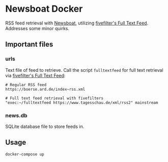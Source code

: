 # Newsboat Docker

RSS feed retrieval with [Newsboat](https://github.com/newsboat/newsboat), utilizing [fivefilter's Full Text Feed](https://github.com/heussd/fivefilters-full-text-rss-docker). Addresses some minor quirks. 


## Important files

### urls
Text file of feed to retrieve. Call the script `fulltextfeed` for full text retrieval via [fivefilter's Full Text Feed](https://github.com/heussd/fivefilters-full-text-rss-docker):

	# Regular RSS feed
	https://boerse.ard.de/index~rss.xml
	
	# Full text feed retrieval with fivefilters
	"exec:~/fulltextfeed https://www.tagesschau.de/xml/rss2" mainstream



### news.db
SQLite database file to store feeds in. 



## Usage

	docker-compose up